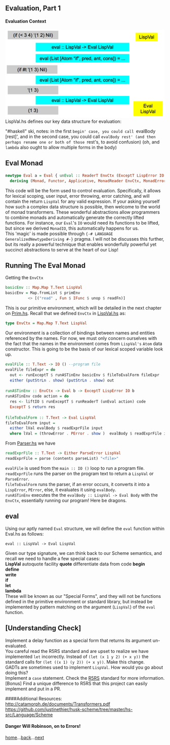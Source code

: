 Evaluation, Part 1
------------
#### Evaluation Context
![img](../img/WYAS-Eval-If-Statement.png)
LispVal.hs defines our key data structure for evaluation:   

"#haskell" ski, notes:
in the first `begin' case, you could call `evalBody [rest]', and in the second case, you could call `evalBody rest' (and then perhaps rename one or both of those `rest's, to avoid confusion)
(oh, and `lambda` also ought to allow multiple forms in the body)

## Eval Monad
```Haskell
newtype Eval a = Eval { unEval :: ReaderT EnvCtx (ExceptT LispError IO ) a }
  deriving (Monad, Functor, Applicative, MonadReader EnvCtx, MonadError LispError, MonadI
```
This code will be the form used to control evaluation. Specifically, it allows for lexical scoping, user input, error throwing, error catching, and will contain the return `LispVal` for any valid expression. If your asking yourself how such a complex data structure is possible, then welcome to the world of monad transformers. These wonderful abstractions allow programmers to combine monads and automatically generate the correctly lifted functions. For instance, our `Eval`'s `IO` would need its functions to be lifted, but since we derived `MonadIO`, this automatically happens for us.    
This 'magic' is made possible through `{-# LANGUAGE GeneralizedNewtypeDeriving #-}` pragma. I will not be discusses this further, but its really a powerful technique that enables wonderfully powerful yet succinct abstractions to serve at the heart of our Lisp!    

## Running The Eval Monad
Getting the `EnvCtx`    
```Haskell
basicEnv :: Map.Map T.Text LispVal
basicEnv = Map.fromList $ primEnv
          <> [("read" , Fun $ IFunc $ unop $ readFn)]
```
This is our primitive environment, which will be detailed in the next chapter on [Prim.hs](../src/Prim.hs). Recall that we defined `EnvCtx` in [LispVal.hs](../src/LispVal.hs) as:
```Haskell
type EnvCtx = Map.Map T.Text LispVal
```
Our environment is a collection of bindings between names and entities referenced by the names. For now, we must only concern ourselves with the fact that the names in the environment comes from `LispVal's` `Atom` data constructor.  This is going to be the basis of our lexical scoped variable look up.    
```Haskell
evalFile :: T.Text -> IO () --program file
evalFile fileExpr = do
  out <- runExceptT $ runASTinEnv basicEnv $ fileToEvalForm fileExpr
  either (putStrLn . show) (putStrLn . show) out

runASTinEnv :: EnvCtx -> Eval b -> ExceptT LispError IO b
runASTinEnv code action = do
  res <- liftIO $ runExceptT $ runReaderT (unEval action) code
  ExceptT $ return res

fileToEvalForm :: T.Text -> Eval LispVal
fileToEvalForm input =
  either lVal evalBody $ readExprFile input
  where lVal = (throwError . PError . show )  evalBody $ readExprFile input
```
From [Parser.hs](../src/Parser.hs) we have
```Haskell
readExprFile :: T.Text -> Either ParseError LispVal
readExprFile = parse (contents parseList) "<file>"
```
`evalFile` is used from the `main :: IO ()` loop to run a program file.    
`readExprFile` runs the parser on the program text to return a `LispVal` or `ParseError`.    
`fileToEvalForm` runs the parser, if an error occurs, it converts it into a `LispError`, `PError`, else, it evaluates it using `evalBody`.     
`runASTinEnv` executes the the `evalBody :: LispVal -> Eval Body` with the `EnvCtx`, essentially running our program! Here be dragons.    


## eval
Using our aptly named `Eval` structure, we will define the `eval` function within Eval.hs as follows:
```
eval :: LispVal -> Eval LispVal
```
Given our type signature, we can think back to our Scheme semantics, and recall we need to handle a few special cases:       
**LispVal**    autoquote facility
**quote**    differentiate data from code
**begin**    
**define**    
**write**    
**if**    
**let**    
**lambda**    
These will be known as our "Special Forms", and they will not be functions defined in the primitive environment or standard library, but instead be implemented by pattern matching on the argument (`LispVal`) of the `eval` function.    


## [Understanding Check]
Implement a delay function as a special form that returns its argument un-evaluated.    
You careful read the R5RS standard and are upset to realize we have implemented `let` incorrectly. Instead of `(let (x 1 y 2) (+ x y))` the standard calls for `(let ((x 1) (y 2)) (+ x y))`. Make this change.    
GADTs are sometimes used to implement `LispVal`. How would you go about doing this?    
Implement a `case` statement.  Check the [R5RS](../docs/R5RS.pdf) standard for more information.    
[Bonus] Find a unique difference to R5RS that this project can easily implement and put in a PR.    

####Additional Resources:
http://catamorph.de/documents/Transformers.pdf    
https://github.com/justinethier/husk-scheme/tree/master/hs-src/Language/Scheme  

#### Danger Will Robinson, on to Errors!
[home](00_overview.md)...[back](03_evaluation.md)...[next](04_errors.md)
